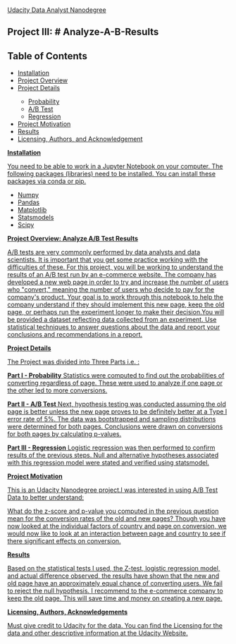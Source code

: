 
###

[Udacity Data Analyst Nanodegree](https://www.udacity.com/course/data-analyst-nanodegree--nd002)
## Project III: # Analyze-A-B-Results
## Table of Contents 
* [Installation](#Installation) <a href='#iInstallation' id='Installation' class='anchor' aria-hidden='true'>
* [Project Overview](#Project-Overview) <a href='#iProject-Overview' id='Project-Overview' class='anchor' aria-hidden='true'>
* [Project Details](#Project-Details) <a href='#iProject-Details' id='Project-Details' class='anchor' aria-hidden='true'>
   * Probability
   * A/B Test
   * Regression
* [Project Motivation](#Project-Overview) <a href='#iProject-Motivation' id='Project-Motivation' class='anchor' aria-hidden='true'>
* [Results](#Results) <a href='#iResults' id='Results' class='anchor' aria-hidden='true'>
* [Licensing, Authors, and Acknowledgement](#LAA) <a href='#iLAA' id='LAA' class='anchor' aria-hidden='true'>


**Installation**
  
You need to be able to work in a Jupyter Notebook on your computer. The following packages (libraries) need to be installed. You can install these packages via     conda or pip.
  * Numpy
  * Pandas
  * Matplotlib
  * Statsmodels
  * Scipy

**Project Overview: Analyze A/B Test Results**
  
  
A/B tests are very commonly performed by data analysts and data scientists. It is important that you get some practice working with the difficulties of these. For this project, you will be working to understand the results of an A/B test run by an e-commerce website. The company has developed a new web page in order to try and increase the number of users who "convert," meaning the number of users who decide to pay for the company's product. Your goal is to work through this notebook to help the company understand if they should implement this new page, keep the old page, or perhaps run the experiment longer to make their decision.You will be provided a dataset reflecting data collected from an experiment. Use statistical techniques to answer questions about the data and report your conclusions and recommendations in a report.

**Project Details**
  
  
The Project was divided into Three Parts i.e. :

  **Part I - Probability**
  Statistics were computed to find out the probabilities of converting regardless of page. These were used to analyze if one page or the other led to more      conversions.

  **Part II - A/B Test**
  Next, hypothesis testing was conducted assuming the old page is better unless the new page proves to be definitely better at a Type I error rate of 5%. The data was bootstrapped and sampling distributions were determined for both pages. Conclusions were drawn on conversions for both pages by calculating p-values.

  **Part III - Regression**
  Logistic regression was then performed to confirm results of the previous steps. Null and alternative hypotheses associated with this regression model were stated and verified using statsmodel.

**Project Motivation**
  
  
This is an Udacity Nanodegree project.I was interested in using A/B Test Data to better understand:

What do the z-score and p-value you computed in the previous question mean for the conversion rates of the old and new pages?
Though you have now looked at the individual factors of country and page on conversion, we would now like to look at an interaction between page and country to see if there significant effects on conversion.
  
**Results**
  
  
Based on the statistical tests I used, the Z-test, logistic regression model, and actual difference observed, the results have shown that the new and old page have an approximately equal chance of converting users. We fail to reject the null hypothesis. I recommend to the e-commerce company to keep the old page. This will save time and money on creating a new page.

**Licensing, Authors, Acknowledgements**
  
  
Must give credit to Udacity for the data. You can find the Licensing for the data and other descriptive information at the Udacity Website.
